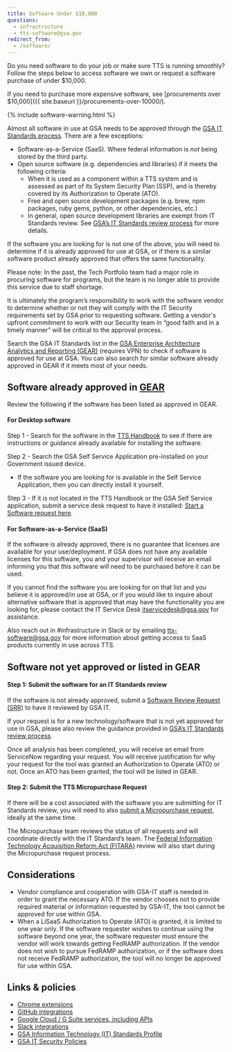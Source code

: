 ```yaml
---
title: Software Under $10,000
questions:
  - infrastructure
  - tts-software@gsa.gov
redirect_from:
  - /software/
---
```


Do you need software to do your job or make sure TTS is running smoothly? Follow the steps below to access software we own or request a software purchase of under \$10,000.

If you need to purchase more expensive software, see [procurements over $10,000]({{ site.baseurl }}/procurements-over-10000/).

{% include software-warning.html %}

Almost all software in use at GSA needs to be approved through the [GSA IT Standards process](https://sites.google.com/a/gsa.gov/it_standards/it-standards). There are a few exceptions:

- Software-as-a-Service (SaaS). Where federal information is _not_ being stored by the third party.
- Open source software (e.g. dependencies and libraries) if it meets the following criteria:
  - When it is used as a component within a TTS system and is assessed as part of its System Security Plan (SSP), and is thereby covered by its Authorization to Operate (ATO).
  - Free and open source development packages (e.g. brew, npm packages, ruby gems, python, or other dependencies, etc.)
  - In general, open source development libraries are exempt from IT Standards review. See [GSA’s IT Standards review process](https://sites.google.com/a/gsa.gov/it_standards/software-approvals#h.eubg8a2e9b5) for more details.

If the software you are looking for is not one of the above, you will need to determine if it is already approved for use at GSA, or if there is a similar software product already approved that offers the same functionality.

Please note: In the past, the Tech Portfolio team had a major role in procuring software for programs, but the team is no longer able to provide this service due to staff shortage.

It is ultimately the program’s responsibility to work with the software vendor to determine whether or not they will comply with the IT Security requirements set by GSA prior to requesting software. Getting a vendor's upfront commitment to work with our Security team in “good faith and in a timely manner” will be critical to the approval process.

Search the GSA IT Standards list in the [GSA Enterprise Architecture Analytics and Reporting (GEAR)](https://ea.gsa.gov/#!/itstandards) (requires VPN) to check if software is approved for use at GSA. You can also search for similar software already approved in GEAR if it meets most of your needs.

## Software already approved in [GEAR](https://ea.gsa.gov/#!/itstandards)

Review the following if the software has been listed as approved in GEAR.

#### For Desktop software

Step 1 - Search for the software in the [TTS Handbook](https://search.usa.gov/search?utf8=%E2%9C%93&affiliate=tts-handbook) to see if there are instructions or guidance already available for installing the software.

Step 2 - Search the GSA Self Service Application pre-installed on your Government issued device.

- If the software you are looking for is available in the Self Service Application, then you can directly install it yourself.

Step 3 - If it is not located in the TTS Handbook or the GSA Self Service application, submit a service desk request to have it installed: [Start a Software request here](https://gsa.servicenowservices.com/nav_to.do?uri=%2Fsp%3Fid%3Dkb_article%26sys_id%3D18833608db0e3b040e1d368d7c9619fb).

#### For Software-as-a-Service (SaaS)

If the software is already approved, there is no guarantee that licenses are available for your use/deployment. If GSA does not have any available licenses for this software, you and your supervisor will receive an email informing you that this software will need to be purchased before it can be used.

If you cannot find the software you are looking for on that list and you believe it is approved/in use at GSA, or if you would like to inquire about alternative software that is approved that may have the functionality you are looking for, please contact the IT Service Desk itservicedesk@gsa.gov for assistance.

Also reach out in #infrastructure in Slack or by emailing tts-software@gsa.gov for more information about getting access to SaaS products currently in use across TTS.

## Software not yet approved or listed in GEAR

#### Step 1: Submit the software for an IT Standards review

If the software is not already approved, submit a [Software Review Request (SRR)](https://gsa.servicenowservices.com/sp?id=sc_cat_item&sys_id=e32824291bd234d47adac808624bcb44&sysparm_category=bd9a5672f8087000ce3de67bda527122&catalog_id=-1) to have it reviewed by GSA IT.

If your request is for a new technology/software that is not yet approved for use in GSA, please also review the guidance provided in [GSA’s IT Standards review process](https://sites.google.com/a/gsa.gov/it_standards/it-standards).

Once all analysis has been completed, you will receive an email from ServiceNow regarding your request. You will receive justification for why your request for the tool was granted an Authorization to Operate (ATO) or not. Once an ATO has been granted, the tool will be listed in GEAR.

#### Step 2: Submit the TTS Micropurchase Request

If there will be a cost associated with the software you are submitting for IT Standards review, you will need to also [submit a Micropurchase request](https://docs.google.com/forms/d/e/1FAIpQLSd-GoOE9xWWfJvdZNRP3SE7mj5ysI_RfM8brxdG8YpyJV9yKA/viewform), ideally at the same time.

The Micropurchase team reviews the status of all requests and will coordinate directly with the IT Standard’s team. The [Federal Information Technology Acquisition Reform Act (FITARA)]({{site.baseurl}}/general-information-and-resources/tech-policies/fitara/) review will also start during the Micropurchase request process.

## Considerations

- Vendor compliance and cooperation with GSA-IT staff is needed in order to grant the necessary ATO. If the vendor chooses not to provide required material or information requested by GSA-IT, the tool cannot be approved for use within GSA.
- When a LiSaaS Authorization to Operate (ATO) is granted, it is limited to one year only. If the software requester wishes to continue using the software beyond one year, the software requester must ensure the vendor will work towards getting FedRAMP authorization. If the vendor does not wish to pursue FedRAMP authorization, or if the software does not receive FedRAMP authorization, the tool will no longer be approved for use within GSA.

## Links & policies

- [Chrome extensions](https://insite.gsa.gov/topics/information-technology/assistance-and-help-desks/service-catalog/it-service-catalog-google-chrome-extension-request?term=google%20extensions)
- [GitHub integrations]({{site.baseurl}}/tools/github/#rules)
- [Google Cloud / G Suite services, including APIs](https://docs.google.com/spreadsheets/d/1h0338doPlHIfslS7Huypzs7TlJTFVw_-98oPnum0Cvo/edit#gid=467863101)
- [Slack integrations]({{site.baseurl}}/tools/slack/integrations/)
- [GSA Information Technology (IT) Standards Profile](<https://www.gsa.gov/directive/gsa-information-technology-(it)-standards-profile>)
- [GSA IT Security Policies](https://www.gsa.gov/policy-regulations/policy/information-integrity-and-access/gsa-it-security-policies)
